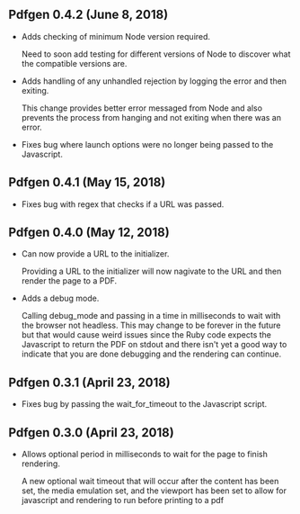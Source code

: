 ## Pdfgen 0.4.2 (June 8, 2018)

* Adds checking of minimum Node version required.

  Need to soon add testing for different versions of Node to discover what the
  compatible versions are.

* Adds handling of any unhandled rejection by logging the error and then exiting.

  This change provides better error messaged from Node and also prevents the process
  from hanging and not exiting when there was an error.

* Fixes bug where launch options were no longer being passed to the Javascript.

## Pdfgen 0.4.1 (May 15, 2018)

* Fixes bug with regex that checks if a URL was passed.

## Pdfgen 0.4.0 (May 12, 2018)

* Can now provide a URL to the initializer.

  Providing a URL to the initializer will now nagivate to the URL and then render the
  page to a PDF.

* Adds a debug mode.

  Calling debug_mode and passing in a time in milliseconds to wait with the browser
  not headless. This may change to be forever in the future but that would cause weird
  issues since the Ruby code expects the Javascript to return the PDF on stdout and
  there isn't yet a good way to indicate that you are done debugging and the rendering
  can continue.

## Pdfgen 0.3.1 (April 23, 2018)

* Fixes bug by passing the wait_for_timeout to the Javascript script.

## Pdfgen 0.3.0 (April 23, 2018)

* Allows optional period in milliseconds to wait for the page to finish rendering.

  A new optional wait timeout that will occur after the content has been set,
  the media emulation set, and the viewport has been set to allow for javascript
  and rendering to run before printing to a pdf
